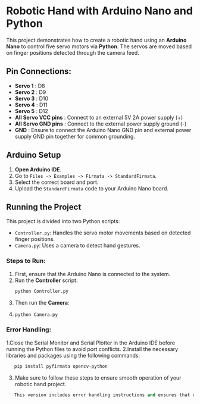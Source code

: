 # Robotic Hand with Arduino Nano and Python

This project demonstrates how to create a robotic hand using an **Arduino Nano** to control five servo motors via **Python**. The servos are moved based on finger positions detected through the camera feed.

## Pin Connections:
- **Servo 1** : D8
- **Servo 2** : D9
- **Servo 3** : D10
- **Servo 4** : D11
- **Servo 5** : D12
- **All Servo VCC pins** : Connect to an external 5V 2A power supply (+)
- **All Servo GND pins** : Connect to the external power supply ground (-)
- **GND** : Ensure to connect the Arduino Nano GND pin and external power supply GND pin together for common grounding.

## Arduino Setup

1. **Open Arduino IDE**.
2. Go to `Files -> Examples -> Firmata -> StandardFirmata`.
3. Select the correct board and port.
4. Upload the `StandardFirmata` code to your Arduino Nano board.

## Running the Project

This project is divided into two Python scripts:
- `Controller.py`: Handles the servo motor movements based on detected finger positions.
- `Camera.py`: Uses a camera to detect hand gestures.

### Steps to Run:

1. First, ensure that the Arduino Nano is connected to the system.
2. Run the **Controller** script:
   ```bash
   python Controller.py
3. Then run the **Camera**:
4. ```bash
   python Camera.py
### Error Handling:
1.Close the Serial Monitor and Serial Plotter in the Arduino IDE before running the Python files to avoid port conflicts.
2.Install the necessary libraries and packages using the following commands:
```bash
   pip install pyfirmata opencv-python
```
3. Make sure to follow these steps to ensure smooth operation of your robotic hand project.

```sql
   This version includes error handling instructions and ensures that users are aware of common issues like port conflicts with the Serial Monitor.





